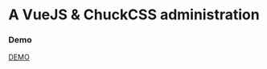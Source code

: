# A VueJS & ChuckCSS administration


### Demo
[DEMO]


[DEMO]: <https://alpixel.github.io/vue-chuckadmin/>
